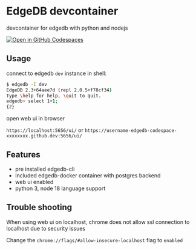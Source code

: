 # EdgeDB devcontainer

devcontainer for edgedb with python and nodejs

[![Open in GitHub Codespaces](https://github.com/codespaces/badge.svg)](https://github.com/codespaces/new/?repo=552441567&ref=main&hide_repo_select=true&skip_quickstart=true&machine=basicLinux32gb)

## Usage

connect to edgedb `dev` instance in shell:

```bash
$ edgedb -I dev
EdgeDB 2.3+64aee7d (repl 2.0.5+f78cf34)
Type \help for help, \quit to quit.
edgedb> select 1+1;
{2}
```

open web ui in browser

`https://localhost:5656/ui/` or `https://username-edgedb-codespace-xxxxxxxx.github.dev:5656/ui/`

## Features

- pre installed edgedb-cli
- included edgedb-docker container with postgres backend
- web ui enabled
- python 3, node 18 language support

## Trouble shooting

When using web ui on localhost, chrome does not allow ssl connection to localhost due to security issues

Change the `chrome://flags/#allow-insecure-localhost` flag to `enabled`